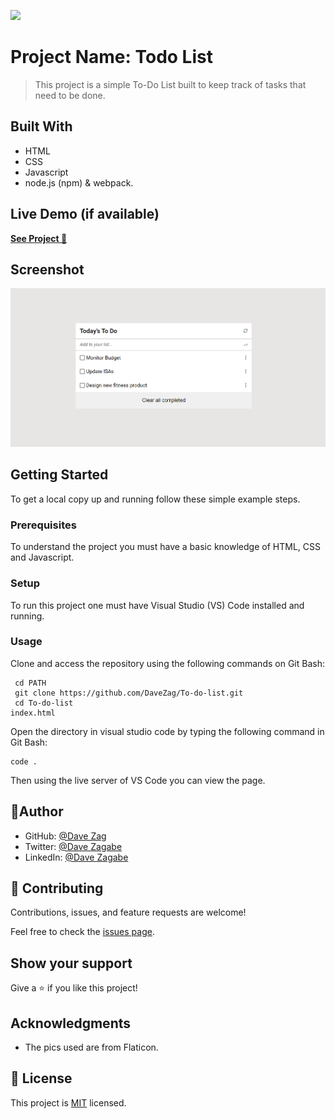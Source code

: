 ![](https://img.shields.io/badge/Microverse-blueviolet)

# Project Name: Todo List

> This project is a simple To-Do List built to keep track of tasks that need to be done.

## Built With

- HTML
- CSS
- Javascript
- node.js (npm) & webpack.

## Live Demo (if available)

[**See Project 🚀**](https://davezag.github.io/Awesome_books_ES6/)

## Screenshot

![Desktop Design](./preview/preview.png)

## Getting Started

To get a local copy up and running follow these simple example steps.

### Prerequisites

To understand the project you must have a basic knowledge of HTML, CSS and Javascript.

### Setup

To run this project one must have Visual Studio (VS) Code installed and running.

### Usage

Clone and access the repository using the following commands on Git Bash:

```
 cd PATH
 git clone https://github.com/DaveZag/To-do-list.git
 cd To-do-list
index.html
```

Open the directory in visual studio code by typing the following command in Git Bash:

```
code .
```

Then using the live server of VS Code you can view the page.

## 👤Author

- GitHub: [@Dave Zag](https://github.com/DaveZag)
- Twitter: [@Dave Zagabe](https://twitter.com/davezagabe2)
- LinkedIn: [@Dave Zagabe](https://www.linkedin.com/in/dave-zagabe)

## 🤝 Contributing

Contributions, issues, and feature requests are welcome!

Feel free to check the [issues page](../../issues/).

## Show your support

Give a ⭐️ if you like this project!

## Acknowledgments

- The pics used are from Flaticon.

## 📝 License

This project is [MIT](./LICENSE) licensed.
